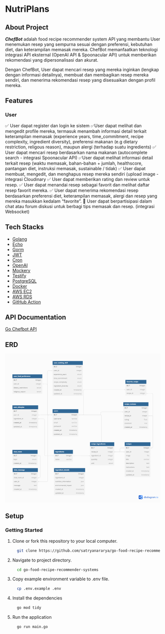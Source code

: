 # NutriPlans

## About Project
***ChefBot*** adalah food recipe recommender system API yang membantu User menemukan resep yang sempurna sesuai dengan preferensi, kebutuhan diet, dan keterampilan memasak mereka. ChefBot memanfaatkan teknologi integrasi API eksternal (OpenAI API & Spoonacular API) untuk memberikan rekomendasi yang dipersonalisasi dan akurat.

Dengan ChefBot, User dapat mencari resep yang mereka inginkan  (lengkap dengan informasi detailnya), membuat dan membagikan resep mereka sendiri, dan menerima rekomendasi resep yang disesuaikan dengan profil mereka.

## Features
### User
✅ User dapat register dan login ke sistem
✅User dapat melihat dan mengedit profile mereka, termasuk menambah informasi detail terkait keterampilan memasak (experience years, time_commitment, recipe complexity, ingredient diversity), preferensi makanan (e.g dietary restriction, religous reason), maupun alergi (terhadap suatu ingredients)
✅ User dapat mencari resep berdasarkan nama makanan (autocomplete search - integrasi Spoonacular API)
✅User dapat melihat informasi detail terkait resep (waktu memasak, bahan-bahan + jumlah, healthscore, pantangan diet, instruksi memasak, sustainable / tidak)
✅ User dapat membuat, mengedit, dan menghapus resep mereka sendiri (upload image - integrasi Cloudinary
✅ User dapat memberikan rating dan review untuk resep.
✅ User dapat menandai resep sebagai favorit dan melihat daftar resep favorit mereka.
✅ User dapat menerima rekomendasi resep berdasarkan preferensi diet, keterampilan memasak, alergi dan resep yang mereka masukkan kedalam “favorite”.
🚧 User dapat berpartisipasi dalam chat atau forum diskusi untuk berbagi tips memasak dan resep. (integrasi Websocket)

## Tech Stacks
- [Golang](https://go.dev/)
- [Echo](https://echo.labstack.com/)
- [Gorm](https://gorm.io/index.html)
- [JWT](https://jwt.io/)
- [Cron](https://pkg.go.dev/github.com/robfig/cron)
- [OpenAI](https://openai.com/)
- [Mockery](https://github.com/vektra/mockery)
- [Testify](https://github.com/stretchr/testify)
- [PostgreSQL](https://www.postgresql.org/)
- [Docker](https://www.docker.com/)
- [AWS EC2](https://aws.amazon.com/ec2/)
- [AWS RDS](https://aws.amazon.com/rds/)
- [GitHub Action](https://docs.github.com/actions)

## API Documentation
[Go Chefbot API](https://documenter.getpostman.com/view/29412671/2sA3JRZKRa)

## ERD
![ERD](./static/assets/erd.png)

## Setup 

### Getting Started
1. Clone or fork this repository to your local computer.
    ```bash
      git clone https://github.com/satryanararya/go-food-recipe-recommender-systems.git
    ```
2. Navigate to project directory.
    ```bash
      cd go-food-recipe-recommender-systems
    ```
3. Copy example environment variable to .env file.
    ```bash
      cp .env.example .env
    ```
3. Install the dependencies
    ```bash
      go mod tidy
    ```
4. Run the application
    ```bash
      go run main.go
    ```